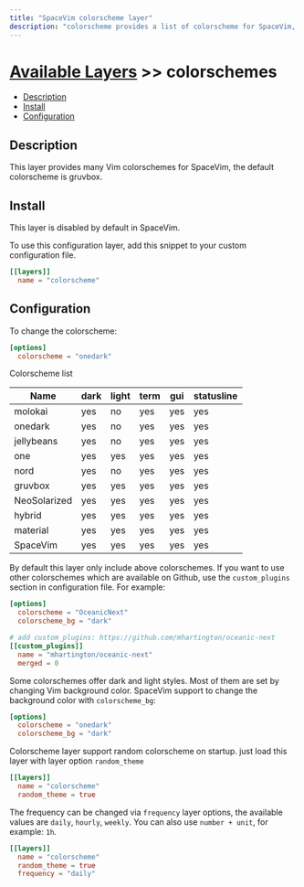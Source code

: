 ```yaml
---
title: "SpaceVim colorscheme layer"
description: "colorscheme provides a list of colorscheme for SpaceVim, default colorscheme is gruvbox with dark theme."
---
```


# [Available Layers](../) >> colorschemes

<!-- vim-markdown-toc GFM -->

- [Description](#description)
- [Install](#install)
- [Configuration](#configuration)

<!-- vim-markdown-toc -->

## Description

This layer provides many Vim colorschemes for SpaceVim, the default colorscheme is gruvbox.

## Install

This layer is disabled by default in SpaceVim.

To use this configuration layer, add this snippet to your custom configuration file.

```toml
[[layers]]
  name = "colorscheme"
```

## Configuration

To change the colorscheme:

```toml
[options]
  colorscheme = "onedark"
```

Colorscheme list

| Name         | dark | light | term | gui | statusline |
| ------------ | ---- | ----- | ---- | --- | ---------- |
| molokai      | yes  | no    | yes  | yes | yes        |
| onedark      | yes  | no    | yes  | yes | yes        |
| jellybeans   | yes  | no    | yes  | yes | yes        |
| one          | yes  | yes   | yes  | yes | yes        |
| nord         | yes  | no    | yes  | yes | yes        |
| gruvbox      | yes  | yes   | yes  | yes | yes        |
| NeoSolarized | yes  | yes   | yes  | yes | yes        |
| hybrid       | yes  | yes   | yes  | yes | yes        |
| material     | yes  | yes   | yes  | yes | yes        |
| SpaceVim     | yes  | yes   | yes  | yes | yes        |

By default this layer only include above colorschemes. If you want to use other colorschemes which
are available on Github, use the `custom_plugins` section in configuration file. For example:

```toml
[options]
  colorscheme = "OceanicNext"
  colorscheme_bg = "dark"

# add custom_plugins: https://github.com/mhartington/oceanic-next
[[custom_plugins]]
  name = "mhartington/oceanic-next"
  merged = 0
```


Some colorschemes offer dark and light styles. Most of them are set by changing
Vim background color. SpaceVim support to change the background color with
`colorscheme_bg`:

```toml
[options]
  colorscheme = "onedark"
  colorscheme_bg = "dark"
```

Colorscheme layer support random colorscheme on startup. just load this layer with layer option `random_theme`

```toml
[[layers]]
  name = "colorscheme"
  random_theme = true
```

The frequency can be changed via `frequency` layer options, the available values are  `daily`, `hourly`, `weekly`.
You can also use `number + unit`, for example: `1h`.

```toml
[[layers]]
  name = "colorscheme"
  random_theme = true
  frequency = "daily"
```


